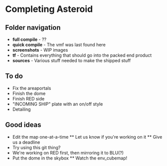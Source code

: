 # Completing Asteroid

## Folder navigation

* **full compile** - ??
* **quick compile** - The vmf was last found here
* **screenshots** - WIP images
* **tf** - Contains everything that should go into the packed end product
* **sources** - Various stuff needed to make the shipped stuff

## To do

* Fix the areaportals
* Finish the dome
* Finish RED side
* "INCOMING SHIP" plate with an on/off style
* Detailing

## Good ideas

* Edit the map one-at-a-time
** Let us know if you're working on it
** Give us a deadline
* Try using this git thing?
* We're working on RED first, then mirroring it to BLU(?)
* Put the dome in the skybox
** Watch the env_cubemap!

